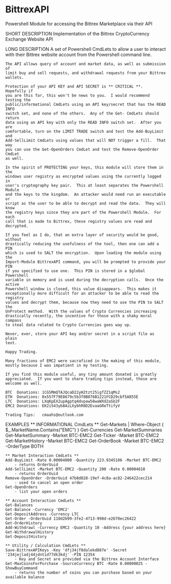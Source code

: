 # BittrexAPI
Powershell Module for accessing the Bittrex Marketplace via their API

SHORT DESCRIPTION
    Implementation of the Bittrex CryptoCurrency Exchange Website API

LONG DESCRIPTION
    A set of Powershell CmdLets to allow a user to interact with their Bittrex
    website account from the Powershell command line.

    The API allows query of account and market data, as well as submission of 
    limit buy and sell requests, and withdrawal requests from your Bittrex 
    wallets.

    Protection of your API KEY and API SECRET is ** CRITICAL **.  Hopefully if
    you are this far, this won't be news to you.  I would recommend testing the 
    public/informational CmdLets using an API key/secret that has the READ INFO
    switch set, and none of the others.  Any of the Get- CmdLets should return 
    data using an API key with only the READ INFO switch set.  After you are 
    comfortable, turn on the LIMIT TRADE switch and test the Add-BuyLimit and
    Add-SellLimit CmdLets using values that will NOT trigger a fill.  That way
    you can use the Get-OpenOrders CmdLet and test the Remove-OpenOrder CmdLet
    as well.  

    In the spirit of PROTECTING your keys, this module will store them in the 
    windows user registry as encrypted values using the currently logged in 
    user's cryptography key pair.  This at least separates the Powershell Module
    and the keys to the kingdom.  An attacker would need run an executable or 
    script as the user to be able to decrypt and read the data.  They will know
    the registry keys since they are part of the Powershell Module.  For each 
    call that is made to Bittrex, these registry values are read and decrypted.  

    If you feel as I do, that an extra layer of security would be good, without
    drastically reducing the usefulness of the tool, then one can add a PIN 
    which is used to SALT the encryption.  Upon loading the module using the 
    Import-Module BittrexAPI command, you will be prompted to provide your PIN
    if you specified to use one.  This PIN is stored in a $global Powershell
    variable in memory and is used during the decryption calls.  Once the active
    Powershell window is closed, this value disappears.  This makes it
    exceptionally more difficult for an attacker to be able to read the registry
    values and decrypt them, because now they need to use the PIN to SALT the
    UnProtect method.  With the values of Crypto Currencies increasing
    drastically recently, the incentive for those with a shaky moral compass 
    to steal data related to Crypto Currencies goes way up.  

    Never, ever, store your API key and/or secret in a script file as plain 
    text.  

    Happy Trading.

    Many fractions of EMC2 were sacraficed in the making of this module, 
    mostly because I was impatient in my testing.

    If you find this module useful, any tiny amount donated is greatly
    appreciated.  If you want to share trading tips instead, those are 
    welcome as well.

    BTC  Donations: 1CGSMmQTAJQcaD22yH2tzt25igfZZ1qMs2
    ETH  Donations: 0x557F79E8679c5b3f8B876B1221FCD29cbf5A855E
    LTC  Donations: LXqKpEX2upAgptq4dvpaw58waWXd2aSb2F
    EMC2 Donations: EK2i543yb8AiLXybhR8D2EvaaGReTtifyV

    Trading Tips:   cmaahs@outlook.com

EXAMPLES
    ** INFORMATIONAL CmdLets **
    Get-Markets | Where-Object { $_.MarketName.Contains("EMC") }
    Get-Currencies
    Get-MarketSummaries
    Get-MarketSummary -Market BTC-EMC2
    Get-Ticker -Market BTC-EMC2
    Get-MarketHistory -Market BTC-EMC2
    Get-OrderBook -Market BTC-EMC2 -OrderType BOTH
    
    ** Market Interaction CmdLets **
    Add-BuyLimit -Rate 0.00004000 -Quantity 223.9345106 -Market BTC-EMC2
        - returns OrderUuid
    Add-SellLimit -Market BTC-EMC2 -Quantity 200 -Rate 0.00004610
        - returns OrderUuid
    Remove-OpenOrder -OrderUuid 47b8d028-19ef-4c8a-ac82-246422cec214
        - used to cancel an open order
    Get-OpenOrders
        - list your open orders
    
    ** Account Interaction CmdLets **
    Get-Balances
    Get-Balance -Currency 'EMC2'
    Get-DepositAddress -Currency LTC
    Get-Order -OrderUuid 110d2b99-3fe2-4713-998d-e2670ec26422
    Get-OrderHistory
    Add-Withdrawl -Currency EMC2 -Quantity 10 -Address {your address here}
    Get-WithdrawalHistory
    Get-DepositHistory

    ** Utility / Calculation CmdLets **
    Save-BittrexAPIKeys -Key 'dfj34jf8dalekd887e' -Secret '234jejladj44jdntid77dk3kdj' -PIN 12354
        - Key and Secret are provided via the Bittrex Account Interface
    Get-MaxCoinsForPurchase -SourceCurrency BTC -Rate 0.00000025 -ShowBuyCommand
        - returns the number of coins you can purchase based on your available balance


